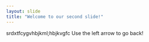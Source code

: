 ```yaml
---
layout: slide
title: "Welcome to our second slide!"
---
```

srdxtfcygvhbjkml;hbjkvgfc
Use the left arrow to go back!
